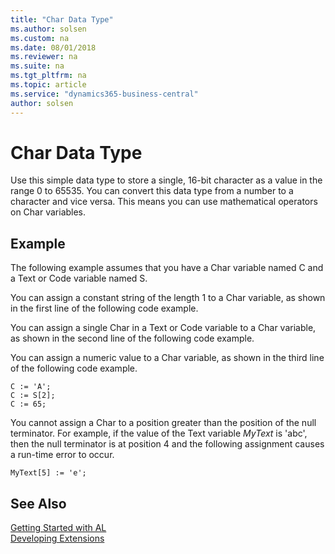 ```yaml
---
title: "Char Data Type"
ms.author: solsen
ms.custom: na
ms.date: 08/01/2018
ms.reviewer: na
ms.suite: na
ms.tgt_pltfrm: na
ms.topic: article
ms.service: "dynamics365-business-central"
author: solsen
---
```

[//]: # (START>DO_NOT_EDIT)
[//]: # (IMPORTANT:Do not edit any of the content between here and the END>DO_NOT_EDIT.)
[//]: # (Any modifications should be made in the .resx files in the ModernDev repo.)
# Char Data Type
Use this simple data type to store a single, 16-bit character as a value in the range 0 to 65535. You can convert this data type from a number to a character and vice versa. This means you can use mathematical operators on Char variables.



[//]: # (IMPORTANT: END>DO_NOT_EDIT)

## Example  
 The following example assumes that you have a Char variable named C and a Text or Code variable named S.  
  
 You can assign a constant string of the length 1 to a Char variable, as shown in the first line of the following code example.  
  
 You can assign a single Char in a Text or Code variable to a Char variable, as shown in the second line of the following code example.  
  
 You can assign a numeric value to a Char variable, as shown in the third line of the following code example.  

 <!-- //NAV 
 A Char variable represents Unicode characters in the same way as the .NET Framework Char structure. For more information about the .NET Framework Char structure, see [Char Structure](http://go.microsoft.com/fwlink/?LinkId=253590).  --> 
  
```  
C := 'A';  
C := S[2];  
C := 65;  
```  
  
 You cannot assign a Char to a position greater than the position of the null terminator. For example, if the value of the Text variable *MyText* is 'abc', then the null terminator is at position 4 and the following assignment causes a run-time error to occur.  
  
```  
MyText[5] := 'e';  
```  
  
## See Also
[Getting Started with AL](../devenv-get-started.md)  
[Developing Extensions](../devenv-dev-overview.md)  